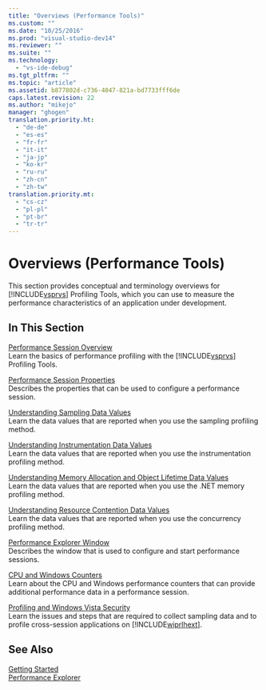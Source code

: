 ```yaml
---
title: "Overviews (Performance Tools)"
ms.custom: ""
ms.date: "10/25/2016"
ms.prod: "visual-studio-dev14"
ms.reviewer: ""
ms.suite: ""
ms.technology: 
  - "vs-ide-debug"
ms.tgt_pltfrm: ""
ms.topic: "article"
ms.assetid: b877802d-c736-4047-821a-bd7733fff6de
caps.latest.revision: 22
ms.author: "mikejo"
manager: "ghogen"
translation.priority.ht: 
  - "de-de"
  - "es-es"
  - "fr-fr"
  - "it-it"
  - "ja-jp"
  - "ko-kr"
  - "ru-ru"
  - "zh-cn"
  - "zh-tw"
translation.priority.mt: 
  - "cs-cz"
  - "pl-pl"
  - "pt-br"
  - "tr-tr"
---
```

# Overviews (Performance Tools)
This section provides conceptual and terminology overviews for [!INCLUDE[vsprvs](../code-quality/includes/vsprvs_md.md)] Profiling Tools, which you can use to measure the performance characteristics of an application under development.  
  
## In This Section  
 [Performance Session Overview](../profiling/performance-session-overview.md)  
 Learn the basics of performance profiling with the [!INCLUDE[vsprvs](../code-quality/includes/vsprvs_md.md)] Profiling Tools.  
  
 [Performance Session Properties](../profiling/performance-session-properties.md)  
 Describes the properties that can be used to configure a performance session.  
  
 [Understanding Sampling Data Values](../profiling/understanding-sampling-data-values.md)  
 Learn the data values that are reported when you use the sampling profiling method.  
  
 [Understanding Instrumentation Data Values](../profiling/understanding-instrumentation-data-values.md)  
 Learn the data values that are reported when you use the instrumentation profiling method.  
  
 [Understanding Memory Allocation and Object Lifetime Data Values](../profiling/understanding-memory-allocation-and-object-lifetime-data-values.md)  
 Learn the data values that are reported when you use the .NET memory profiling method.  
  
 [Understanding Resource Contention Data Values](../profiling/understanding-resource-contention-data-values.md)  
 Learn the data values that are reported when you use the concurrency profiling method.  
  
 [Performance Explorer Window](../profiling/performance-explorer-window.md)  
 Describes the window that is used to configure and start performance sessions.  
  
 [CPU and Windows Counters](../profiling/cpu-and-windows-counters.md)  
 Learn about the CPU and Windows performance counters that can provide additional performance data in a performance session.  
  
 [Profiling and Windows Vista Security](../profiling/profiling-and-windows-vista-security.md)  
 Learn the issues and steps that are required to collect sampling data and to profile cross-session applications on [!INCLUDE[wiprlhext](../debugger/includes/wiprlhext_md.md)].  
  
## See Also  
 [Getting Started](../profiling/getting-started-with-performance-tools.md)   
 [Performance Explorer](../profiling/performance-explorer.md)
